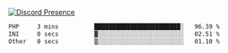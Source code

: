 [![Discord Presence](https://lanyard.cnrad.dev/api/689805100331696149)](https://discord.com/users/689805100331696149)

<!--START_SECTION:waka-->

```txt
PHP     3 mins          ████████████████████████░   96.39 %
INI     0 secs          ▓░░░░░░░░░░░░░░░░░░░░░░░░   02.51 %
Other   0 secs          ▒░░░░░░░░░░░░░░░░░░░░░░░░   01.10 %
```

<!--END_SECTION:waka-->
<img src="https://hit.yhype.me/github/profile?user_id=53441990" alt="">
